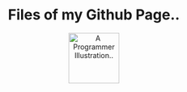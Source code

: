 <div id="header" align="center">
  <h1 id="heading">Files of my Github Page..</h1>
  <img src="https://cdn-icons-png.flaticon.com/512/1488/1488581.png" width="100" alt="A Programmer Illustration.."/>
</div>

